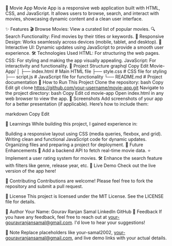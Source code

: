 🎥 Movie App
Movie App is a responsive web application built with HTML, CSS, and JavaScript. It allows users to browse, search, and interact with movies, showcasing dynamic content and a clean user interface.

✨ Features
🎬 Browse Movies: View a curated list of popular movies.
🔍 Search Functionality: Find movies by their titles or keywords.
📱 Responsive Design: Works seamlessly across devices (mobile, tablet, and desktop).
🎨 Interactive UI: Dynamic updates using JavaScript to provide a smooth user experience.
🛠️ Technologies Used
HTML: For structuring the web pages.
CSS: For styling and making the app visually appealing.
JavaScript: For interactivity and functionality.
📂 Project Structure
graphql
Copy
Edit
Movie-App/
│
├── index.html          # Main HTML file
├── style.css           # CSS file for styling
├── script.js           # JavaScript file for functionality
└── README.md           # Project documentation
🚀 How to Run This Project
Clone the repository:
bash
Copy
Edit
git clone https://github.com/your-username/movie-app.git
Navigate to the project directory:
bash
Copy
Edit
cd movie-app
Open index.html in any web browser to view the app.
🌟 Screenshots
Add screenshots of your app for a better presentation (if applicable). Here’s how to include them:

markdown
Copy
Edit


📖 Learnings
While building this project, I gained experience in:

Building a responsive layout using CSS (media queries, flexbox, and grid).
Writing clean and functional JavaScript code for dynamic updates.
Organizing files and preparing a project for deployment.
🎯 Future Enhancements
🎥 Add a backend API to fetch real-time movie data.
⭐ Implement a user rating system for movies.
🛠️ Enhance the search feature with filters like genre, release year, etc.
🔗 Live Demo
Check out the live version of the app here!

🤝 Contributing
Contributions are welcome! Please feel free to fork the repository and submit a pull request.

📜 License
This project is licensed under the MIT License. See the LICENSE file for details.

👤 Author
Your Name: Gourav Ranjan Samal
LinkedIn
GitHub
📧 Feedback
If you have any feedback, feel free to reach out at your-gouravranjansamal@gmail.com. I'd love to hear your suggestions!

📝 Note
Replace placeholders like your-samal2002, your-gouravranjansamal@gmail.com, and live demo links with your actual details.

